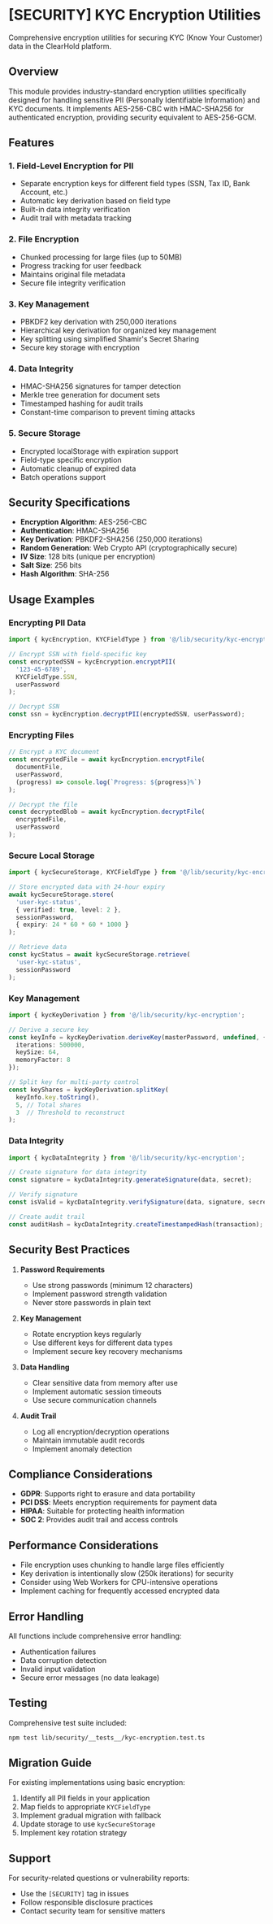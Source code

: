 # [SECURITY] KYC Encryption Utilities

Comprehensive encryption utilities for securing KYC (Know Your Customer) data in the ClearHold platform.

## Overview

This module provides industry-standard encryption utilities specifically designed for handling sensitive PII (Personally Identifiable Information) and KYC documents. It implements AES-256-CBC with HMAC-SHA256 for authenticated encryption, providing security equivalent to AES-256-GCM.

## Features

### 1. **Field-Level Encryption for PII**
- Separate encryption keys for different field types (SSN, Tax ID, Bank Account, etc.)
- Automatic key derivation based on field type
- Built-in data integrity verification
- Audit trail with metadata tracking

### 2. **File Encryption**
- Chunked processing for large files (up to 50MB)
- Progress tracking for user feedback
- Maintains original file metadata
- Secure file integrity verification

### 3. **Key Management**
- PBKDF2 key derivation with 250,000 iterations
- Hierarchical key derivation for organized key management
- Key splitting using simplified Shamir's Secret Sharing
- Secure key storage with encryption

### 4. **Data Integrity**
- HMAC-SHA256 signatures for tamper detection
- Merkle tree generation for document sets
- Timestamped hashing for audit trails
- Constant-time comparison to prevent timing attacks

### 5. **Secure Storage**
- Encrypted localStorage with expiration support
- Field-type specific encryption
- Automatic cleanup of expired data
- Batch operations support

## Security Specifications

- **Encryption Algorithm**: AES-256-CBC
- **Authentication**: HMAC-SHA256
- **Key Derivation**: PBKDF2-SHA256 (250,000 iterations)
- **Random Generation**: Web Crypto API (cryptographically secure)
- **IV Size**: 128 bits (unique per encryption)
- **Salt Size**: 256 bits
- **Hash Algorithm**: SHA-256

## Usage Examples

### Encrypting PII Data

```typescript
import { kycEncryption, KYCFieldType } from '@/lib/security/kyc-encryption';

// Encrypt SSN with field-specific key
const encryptedSSN = kycEncryption.encryptPII(
  '123-45-6789',
  KYCFieldType.SSN,
  userPassword
);

// Decrypt SSN
const ssn = kycEncryption.decryptPII(encryptedSSN, userPassword);
```

### Encrypting Files

```typescript
// Encrypt a KYC document
const encryptedFile = await kycEncryption.encryptFile(
  documentFile,
  userPassword,
  (progress) => console.log(`Progress: ${progress}%`)
);

// Decrypt the file
const decryptedBlob = await kycEncryption.decryptFile(
  encryptedFile,
  userPassword
);
```

### Secure Local Storage

```typescript
import { kycSecureStorage, KYCFieldType } from '@/lib/security/kyc-encryption';

// Store encrypted data with 24-hour expiry
await kycSecureStorage.store(
  'user-kyc-status',
  { verified: true, level: 2 },
  sessionPassword,
  { expiry: 24 * 60 * 60 * 1000 }
);

// Retrieve data
const kycStatus = await kycSecureStorage.retrieve(
  'user-kyc-status',
  sessionPassword
);
```

### Key Management

```typescript
import { kycKeyDerivation } from '@/lib/security/kyc-encryption';

// Derive a secure key
const keyInfo = kycKeyDerivation.deriveKey(masterPassword, undefined, {
  iterations: 500000,
  keySize: 64,
  memoryFactor: 8
});

// Split key for multi-party control
const keyShares = kycKeyDerivation.splitKey(
  keyInfo.key.toString(),
  5, // Total shares
  3  // Threshold to reconstruct
);
```

### Data Integrity

```typescript
import { kycDataIntegrity } from '@/lib/security/kyc-encryption';

// Create signature for data integrity
const signature = kycDataIntegrity.generateSignature(data, secret);

// Verify signature
const isValid = kycDataIntegrity.verifySignature(data, signature, secret);

// Create audit trail
const auditHash = kycDataIntegrity.createTimestampedHash(transaction);
```

## Security Best Practices

1. **Password Requirements**
   - Use strong passwords (minimum 12 characters)
   - Implement password strength validation
   - Never store passwords in plain text

2. **Key Management**
   - Rotate encryption keys regularly
   - Use different keys for different data types
   - Implement secure key recovery mechanisms

3. **Data Handling**
   - Clear sensitive data from memory after use
   - Implement automatic session timeouts
   - Use secure communication channels

4. **Audit Trail**
   - Log all encryption/decryption operations
   - Maintain immutable audit records
   - Implement anomaly detection

## Compliance Considerations

- **GDPR**: Supports right to erasure and data portability
- **PCI DSS**: Meets encryption requirements for payment data
- **HIPAA**: Suitable for protecting health information
- **SOC 2**: Provides audit trail and access controls

## Performance Considerations

- File encryption uses chunking to handle large files efficiently
- Key derivation is intentionally slow (250k iterations) for security
- Consider using Web Workers for CPU-intensive operations
- Implement caching for frequently accessed encrypted data

## Error Handling

All functions include comprehensive error handling:
- Authentication failures
- Data corruption detection
- Invalid input validation
- Secure error messages (no data leakage)

## Testing

Comprehensive test suite included:
```bash
npm test lib/security/__tests__/kyc-encryption.test.ts
```

## Migration Guide

For existing implementations using basic encryption:

1. Identify all PII fields in your application
2. Map fields to appropriate `KYCFieldType`
3. Implement gradual migration with fallback
4. Update storage to use `kycSecureStorage`
5. Implement key rotation strategy

## Support

For security-related questions or vulnerability reports:
- Use the `[SECURITY]` tag in issues
- Follow responsible disclosure practices
- Contact security team for sensitive matters